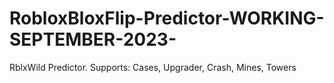 # RobloxBloxFlip-Predictor-WORKING-SEPTEMBER-2023-
RblxWild Predictor. Supports: Cases, Upgrader, Crash, Mines, Towers
